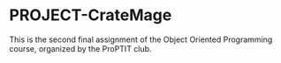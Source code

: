 # PROJECT-CrateMage
This is the second final assignment of the Object Oriented Programming course, organized by the ProPTIT club.
